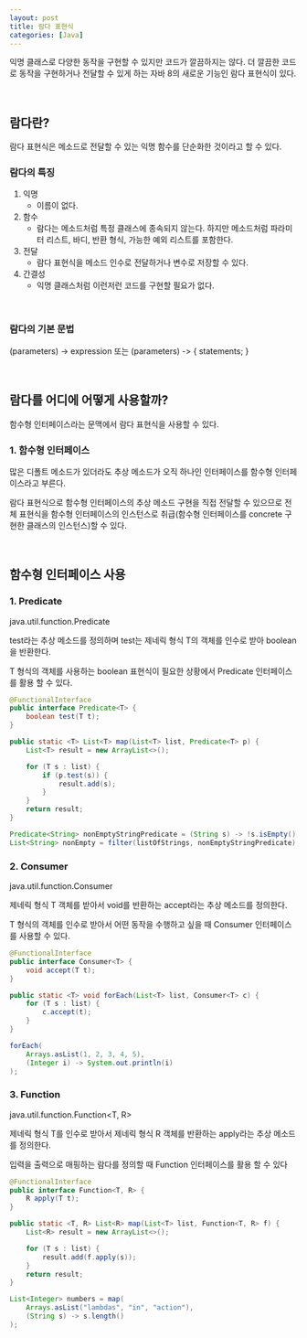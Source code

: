 ```yaml
---
layout: post
title: 람다 표현식
categories: [Java] 
---
```


익명 클래스로 다양한 동작을 구현할 수 있지만 코드가 깔끔하지는 않다. 
더 깔끔한 코드로 동작을 구현하거나 전달할 수 있게 하는 자바 8의 새로운 기능인 람다 표현식이 있다. 

<br>

## 람다란?
람다 표현식은 메소드로 전달할 수 있는 익명 함수를 단순화한 것이라고 할 수 있다.

### 람다의 특징

1. 익명
	- 이름이 없다.
2. 함수
	- 람다는 메소드처럼 특정 클래스에 종속되지 않는다. 하지만 메소드처럼 파라미터 리스트, 바디, 반환 형식, 가능한 예외 리스트를 포함한다.
3. 전달
	- 람다 표현식을 메소드 인수로 전달하거나 변수로 저장할 수 있다.
4. 간결성
	- 익명 클래스처럼 이런저런 코드를 구현할 필요가 없다.

<br>

### 람다의 기본 문법

(parameters) -> expression 또는 (parameters) -> { statements; }

<br>

## 람다를 어디에 어떻게 사용할까?

함수형 인터페이스라는 문맥에서 람다 표현식을 사용할 수 있다.

### 1\. 함수형 인터페이스

많은 디폴트 메소드가 있더라도 추상 메소드가 오직 하나인 인터페이스를 함수형 인터페이스라고 부른다.

람다 표현식으로 함수형 인터페이스의 추상 메소드 구현을 직접 전달할 수 있으므로 전체 표현식을 함수형 인터페이스의 인스턴스로 취급(함수형 인터페이스를 
concrete 구현한 클래스의 인스턴스)할 수 있다.

<br>

## 함수형 인터페이스 사용

### 1\. Predicate

java.util.function.Predicate<T>

test라는 추상 메소드를 정의하며 test는 제네릭 형식 T의 객체를 인수로 받아 boolean을 반환한다.

T 형식의 객체를 사용하는 boolean 표현식이 필요한 상황에서 Predicate 인터페이스를 활용 할 수 있다.

```java
@FunctionalInterface
public interface Predicate<T> {
	boolean test(T t);
}

public static <T> List<T> map(List<T> list, Predicate<T> p) {
	List<T> result = new ArrayList<>();

	for (T s : list) {
		if (p.test(s)) {
			result.add(s);
		}
	}
	return result;
}

Predicate<String> nonEmptyStringPredicate = (String s) -> !s.isEmpty();
List<String> nonEmpty = filter(listOfStrings, nonEmptyStringPredicate);
```

### 2\. Consumer

java.util.function.Consumer<T>

제네릭 형식 T 객체를 받아서 void를 반환하는 accept라는 추상 메소드를 정의한다.

T 형식의 객체를 인수로 받아서 어떤 동작을 수행하고 싶을 때 Consumer 인터페이스를 사용할 수 있다.

```java
@FunctionalInterface
public interface Consumer<T> {
	void accept(T t);
}

public static <T> void forEach(List<T> list, Consumer<T> c) {
	for (T s : list) {
		c.accept(t);
	}
}

forEach(
	Arrays.asList(1, 2, 3, 4, 5), 
	(Integer i) -> System.out.println(i)
);
```

### 3\. Function

java.util.function.Function<T, R>

제네릭 형식 T를 인수로 받아서 제네릭 형식 R 객체를 반환하는 apply라는 추상 메소드를 정의한다.

입력을 출력으로 매핑하는 람다를 정의할 때 Function 인터페이스를 활용 할 수 있다

```java
@FunctionalInterface
public interface Function<T, R> {
	R apply(T t);
}

public static <T, R> List<R> map(List<T> list, Function<T, R> f) {
	List<R> result = new ArrayList<>();

	for (T s : list) {
		result.add(f.apply(s));
	}
	return result;
}

List<Integer> numbers = map(
	Arrays.asList("lambdas", "in", "action"), 
	(String s) -> s.length()
);
```